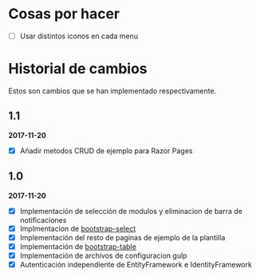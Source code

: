 # Cosas por hacer


- [ ] Usar distintos iconos en cada menu

# Historial de cambios

Estos son cambios que se han implementado respectivamente.

## 1.1

**2017-11-20**

- [x] Añadir metodos CRUD de ejemplo para Razor Pages

## 1.0

**2017-11-20**

- [x] Implementación de selección de modulos y eliminacion de barra de notificaciones
- [x] Implmentacion de [bootstrap-select](https://silviomoreto.github.io/bootstrap-select/)
- [x] Implementación del resto de paginas de ejemplo de la plantilla
- [x] Implementación de [bootstrap-table](http://bootstrap-table.wenzhixin.net.cn/)
- [x] Implementación de archivos de configuracion gulp
- [x] Autenticación independiente de EntityFramework e IdentityFramework